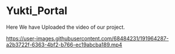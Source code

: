 # Yukti_Portal
Here We have Uploaded the video of our project.




https://user-images.githubusercontent.com/68484231/191964287-a2b3722f-6363-4bf2-b766-ec19abcba189.mp4

